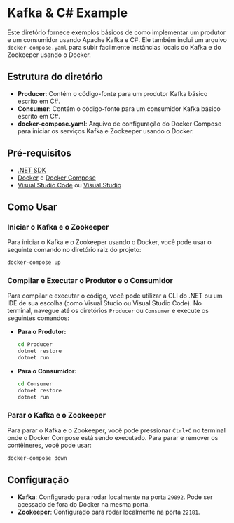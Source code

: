 # Kafka & C# Example

Este diretório fornece exemplos básicos de como implementar um produtor e um consumidor usando Apache Kafka e C#. Ele também inclui um arquivo `docker-compose.yaml` para subir facilmente instâncias locais do Kafka e do Zookeeper usando o Docker.

## Estrutura do diretório

- **Producer**: Contém o código-fonte para um produtor Kafka básico escrito em C#.
- **Consumer**: Contém o código-fonte para um consumidor Kafka básico escrito em C#.
- **docker-compose.yaml**: Arquivo de configuração do Docker Compose para iniciar os serviços Kafka e Zookeeper usando o Docker.

## Pré-requisitos

- [.NET SDK](https://dotnet.microsoft.com/download)
- [Docker](https://docs.docker.com/get-docker/) e [Docker Compose](https://docs.docker.com/compose/install/)
- [Visual Studio Code](https://code.visualstudio.com/download) ou [Visual Studio](https://visualstudio.microsoft.com/visual-cpp-build-tools/)

## Como Usar

### Iniciar o Kafka e o Zookeeper

Para iniciar o Kafka e o Zookeeper usando o Docker, você pode usar o seguinte comando no diretório raiz do projeto:

```sh
docker-compose up
```

### Compilar e Executar o Produtor e o Consumidor

Para compilar e executar o código, você pode utilizar a CLI do .NET ou um IDE de sua escolha (como Visual Studio ou Visual Studio Code). No terminal, navegue até os diretórios `Producer` ou `Consumer` e execute os seguintes comandos:

- **Para o Produtor:**
  ```sh
  cd Producer
  dotnet restore
  dotnet run
  ```
  
- **Para o Consumidor:**
  ```sh
  cd Consumer
  dotnet restore
  dotnet run
  ```

### Parar o Kafka e o Zookeeper

Para parar o Kafka e o Zookeeper, você pode pressionar `Ctrl+C` no terminal onde o Docker Compose está sendo executado. Para parar e remover os contêineres, você pode usar:

```sh
docker-compose down
```

## Configuração

- **Kafka**: Configurado para rodar localmente na porta `29092`. Pode ser acessado de fora do Docker na mesma porta.
- **Zookeeper**: Configurado para rodar localmente na porta `22181`.
